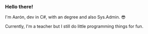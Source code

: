 ### Hello there!

I'm Aarón, dev in C#, with an degree and also Sys.Admin. 😎

Currently, I'm a teacher but I still do little programming things for fun.

